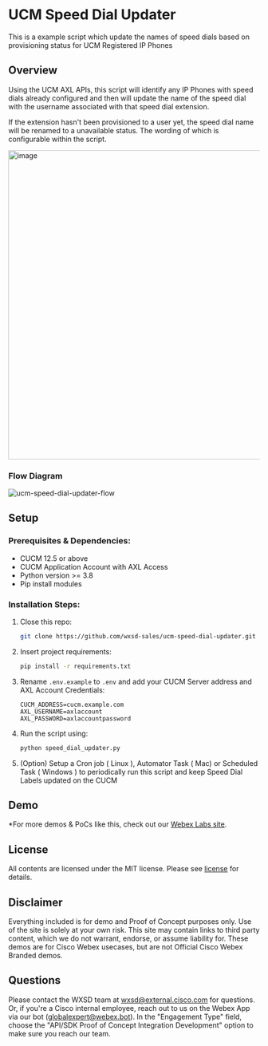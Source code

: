 # UCM Speed Dial Updater

This is a example script which update the names of speed dials based on provisioning status for UCM Registered IP Phones

## Overview

Using the UCM AXL APIs, this script will identify any IP Phones with speed dials already configured and then will update the name of the speed dial with the username associated with that speed dial extension.

If the extension hasn't been provisioned to a user yet, the speed dial name will be renamed to a unavailable status. The wording of which is configurable within the script.

<img width="620" alt="image" src="https://github.com/wxsd-sales/ucm-speed-dial-updater/assets/21026209/a2159bcd-ce13-49fc-978d-29b7f141c957">



### Flow Diagram

![ucm-speed-dial-updater-flow](https://github.com/wxsd-sales/ucm-speed-dial-updater/assets/21026209/8f5e78fb-72c0-4c94-a9d4-cfdeedb697cb)


## Setup

### Prerequisites & Dependencies: 

- CUCM 12.5 or above
- CUCM Application Account with AXL Access
- Python version >= 3.8
- Pip install modules


<!-- GETTING STARTED -->

### Installation Steps:
1.  Close this repo:
    ```sh
    git clone https://github.com/wxsd-sales/ucm-speed-dial-updater.git
    ```
2.  Insert project requirements:
    ```sh
    pip install -r requirements.txt
    ```
3. Rename ``.env.example`` to ``.env`` and add your CUCM Server address and AXL Account Credentials:
    ```
    CUCM_ADDRESS=cucm.example.com
    AXL_USERNAME=axlaccount
    AXL_PASSWORD=axlaccountpassword
    ```
4. Run the script using:
    ```sh
    python speed_dial_updater.py
    ```
5. (Option) Setup a Cron job ( Linux ), Automator Task ( Mac)  or Scheduled Task ( Windows ) to periodically run this script and keep Speed Dial Labels updated on the CUCM
    
    
    
## Demo

<!-- Keep the following statement -->
*For more demos & PoCs like this, check out our [Webex Labs site](https://collabtoolbox.cisco.com/webex-labs).


## License

All contents are licensed under the MIT license. Please see [license](LICENSE) for details.


## Disclaimer

Everything included is for demo and Proof of Concept purposes only. Use of the site is solely at your own risk. This site may contain links to third party content, which we do not warrant, endorse, or assume liability for. These demos are for Cisco Webex usecases, but are not Official Cisco Webex Branded demos.


## Questions
Please contact the WXSD team at [wxsd@external.cisco.com](mailto:wxsd@external.cisco.com?subject=ucm-speed-dial-updater) for questions. Or, if you're a Cisco internal employee, reach out to us on the Webex App via our bot (globalexpert@webex.bot). In the "Engagement Type" field, choose the "API/SDK Proof of Concept Integration Development" option to make sure you reach our team. 
